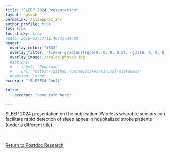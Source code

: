```yaml
---
title: "SLEEP 2024 Presentation"
layout: splash
permalink: /sleepprez_24/
author_profile: true
toc: true
toc_sticky: true
#date: 2016-03-23T11:48:41-04:00
header:
  overlay_color: "#333"
  overlay_filter: "linear-gradient(rgba(0, 0, 0, 0.5), rgba(0, 0, 0, 0.5))"
  overlay_image: /sralab_photo3.jpg
  #actions:
  #  - label: "Download"
  #    url: "https://github.com/mmistakes/minimal-mistakes/"
  #caption: "none"
excerpt: "(SLEEP24 Conf)"

intro: 
  - excerpt: "some info here"   
   
---
```

SLEEP 2024 presentation on the publication: Wireless wearable sensors can facilitate rapid detection of sleep apnea in hospitalized stroke patients (under a different title).
<object data="{{ site.url }}{{ site.baseurl }}/_pages/research/files/SLEEP24_prez.pdf" width="1000" height="1000" type='application/pdf'></object>

<br><br>
[Return to Postdoc Research](/research_postdoc_page/)
